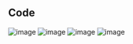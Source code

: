 ## Code
![image](https://github.com/user-attachments/assets/a1510f7b-4fe3-45af-96a0-e1627889d425)
![image](https://github.com/user-attachments/assets/18b3e920-a800-43f8-8db2-08a86c9fc8c4)
![image](https://github.com/user-attachments/assets/4ab85652-1bc4-432d-b29a-1e48880a3db0)
![image](https://github.com/user-attachments/assets/418207f2-74c8-4ab7-85e4-9a25341eda68)




